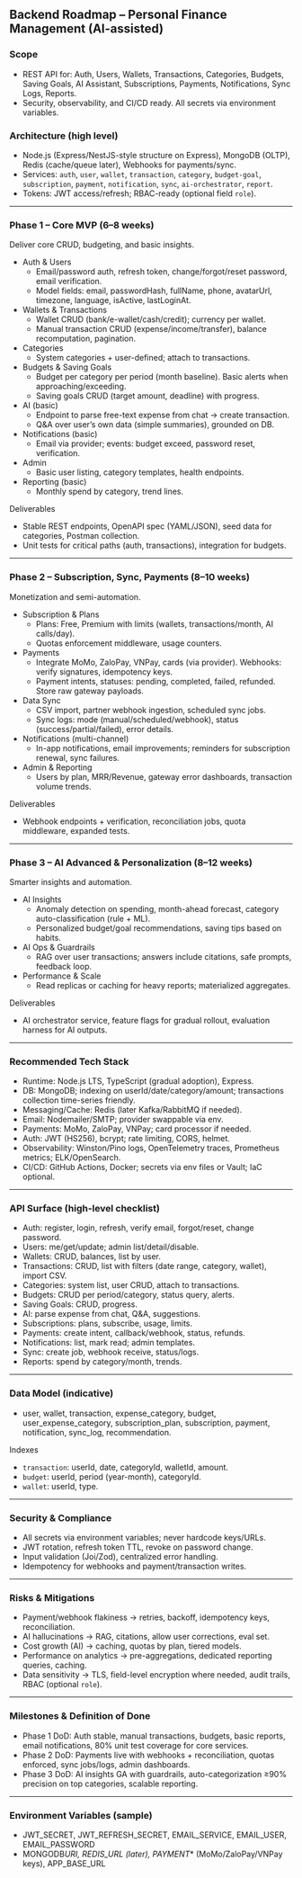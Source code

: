 ## Backend Roadmap – Personal Finance Management (AI-assisted)

### Scope

- REST API for: Auth, Users, Wallets, Transactions, Categories, Budgets, Saving Goals, AI Assistant, Subscriptions, Payments, Notifications, Sync Logs, Reports.
- Security, observability, and CI/CD ready. All secrets via environment variables.

### Architecture (high level)

- Node.js (Express/NestJS-style structure on Express), MongoDB (OLTP), Redis (cache/queue later), Webhooks for payments/sync.
- Services: `auth`, `user`, `wallet`, `transaction`, `category`, `budget-goal`, `subscription`, `payment`, `notification`, `sync`, `ai-orchestrator`, `report`.
- Tokens: JWT access/refresh; RBAC-ready (optional field `role`).

---

### Phase 1 – Core MVP (6–8 weeks)

Deliver core CRUD, budgeting, and basic insights.

- Auth & Users
  - Email/password auth, refresh token, change/forgot/reset password, email verification.
  - Model fields: email, passwordHash, fullName, phone, avatarUrl, timezone, language, isActive, lastLoginAt.
- Wallets & Transactions
  - Wallet CRUD (bank/e-wallet/cash/credit); currency per wallet.
  - Manual transaction CRUD (expense/income/transfer), balance recomputation, pagination.
- Categories
  - System categories + user-defined; attach to transactions.
- Budgets & Saving Goals
  - Budget per category per period (month baseline). Basic alerts when approaching/exceeding.
  - Saving goals CRUD (target amount, deadline) with progress.
- AI (basic)
  - Endpoint to parse free-text expense from chat → create transaction.
  - Q&A over user’s own data (simple summaries), grounded on DB.
- Notifications (basic)
  - Email via provider; events: budget exceed, password reset, verification.
- Admin
  - Basic user listing, category templates, health endpoints.
- Reporting (basic)
  - Monthly spend by category, trend lines.

Deliverables

- Stable REST endpoints, OpenAPI spec (YAML/JSON), seed data for categories, Postman collection.
- Unit tests for critical paths (auth, transactions), integration for budgets.

---

### Phase 2 – Subscription, Sync, Payments (8–10 weeks)

Monetization and semi-automation.

- Subscription & Plans
  - Plans: Free, Premium with limits (wallets, transactions/month, AI calls/day).
  - Quotas enforcement middleware, usage counters.
- Payments
  - Integrate MoMo, ZaloPay, VNPay, cards (via provider). Webhooks: verify signatures, idempotency keys.
  - Payment intents, statuses: pending, completed, failed, refunded. Store raw gateway payloads.
- Data Sync
  - CSV import, partner webhook ingestion, scheduled sync jobs.
  - Sync logs: mode (manual/scheduled/webhook), status (success/partial/failed), error details.
- Notifications (multi-channel)
  - In-app notifications, email improvements; reminders for subscription renewal, sync failures.
- Admin & Reporting
  - Users by plan, MRR/Revenue, gateway error dashboards, transaction volume trends.

Deliverables

- Webhook endpoints + verification, reconciliation jobs, quota middleware, expanded tests.

---

### Phase 3 – AI Advanced & Personalization (8–12 weeks)

Smarter insights and automation.

- AI Insights
  - Anomaly detection on spending, month-ahead forecast, category auto-classification (rule + ML).
  - Personalized budget/goal recommendations, saving tips based on habits.
- AI Ops & Guardrails
  - RAG over user transactions; answers include citations, safe prompts, feedback loop.
- Performance & Scale
  - Read replicas or caching for heavy reports; materialized aggregates.

Deliverables

- AI orchestrator service, feature flags for gradual rollout, evaluation harness for AI outputs.

---

### Recommended Tech Stack

- Runtime: Node.js LTS, TypeScript (gradual adoption), Express.
- DB: MongoDB; indexing on userId/date/category/amount; transactions collection time-series friendly.
- Messaging/Cache: Redis (later Kafka/RabbitMQ if needed).
- Email: Nodemailer/SMTP; provider swappable via env.
- Payments: MoMo, ZaloPay, VNPay; card processor if needed.
- Auth: JWT (HS256), bcrypt; rate limiting, CORS, helmet.
- Observability: Winston/Pino logs, OpenTelemetry traces, Prometheus metrics; ELK/OpenSearch.
- CI/CD: GitHub Actions, Docker; secrets via env files or Vault; IaC optional.

---

### API Surface (high-level checklist)

- Auth: register, login, refresh, verify email, forgot/reset, change password.
- Users: me/get/update; admin list/detail/disable.
- Wallets: CRUD, balances, list by user.
- Transactions: CRUD, list with filters (date range, category, wallet), import CSV.
- Categories: system list, user CRUD, attach to transactions.
- Budgets: CRUD per period/category, status query, alerts.
- Saving Goals: CRUD, progress.
- AI: parse expense from chat, Q&A, suggestions.
- Subscriptions: plans, subscribe, usage, limits.
- Payments: create intent, callback/webhook, status, refunds.
- Notifications: list, mark read; admin templates.
- Sync: create job, webhook receive, status/logs.
- Reports: spend by category/month, trends.

---

### Data Model (indicative)

- user, wallet, transaction, expense_category, budget, user_expense_category, subscription_plan, subscription, payment, notification, sync_log, recommendation.

Indexes

- `transaction`: userId, date, categoryId, walletId, amount.
- `budget`: userId, period (year-month), categoryId.
- `wallet`: userId, type.

---

### Security & Compliance

- All secrets via environment variables; never hardcode keys/URLs.
- JWT rotation, refresh token TTL, revoke on password change.
- Input validation (Joi/Zod), centralized error handling.
- Idempotency for webhooks and payment/transaction writes.

---

### Risks & Mitigations

- Payment/webhook flakiness → retries, backoff, idempotency keys, reconciliation.
- AI hallucinations → RAG, citations, allow user corrections, eval set.
- Cost growth (AI) → caching, quotas by plan, tiered models.
- Performance on analytics → pre-aggregations, dedicated reporting queries, caching.
- Data sensitivity → TLS, field-level encryption where needed, audit trails, RBAC (optional `role`).

---

### Milestones & Definition of Done

- Phase 1 DoD: Auth stable, manual transactions, budgets, basic reports, email notifications, 80% unit test coverage for core services.
- Phase 2 DoD: Payments live with webhooks + reconciliation, quotas enforced, sync jobs/logs, admin dashboards.
- Phase 3 DoD: AI insights GA with guardrails, auto-categorization ≥90% precision on top categories, scalable reporting.

---

### Environment Variables (sample)

- JWT_SECRET, JWT_REFRESH_SECRET, EMAIL_SERVICE, EMAIL_USER, EMAIL_PASSWORD
- MONGODB*URI, REDIS_URL (later), PAYMENT*\* (MoMo/ZaloPay/VNPay keys), APP_BASE_URL
